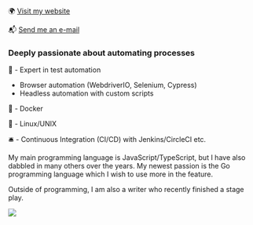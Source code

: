 :earth_africa: [Visit my website](https://rickschubert.net)

:mailbox_with_mail: [Send me an e-mail](mailto:rickschubert@gmx.de)

### Deeply passionate about automating processes

:robot: - Expert in test automation

- Browser automation (WebdriverIO, Selenium, Cypress)
- Headless automation with custom scripts

:whale: - Docker

:penguin: - Linux/UNIX

:bellhop_bell: - Continuous Integration (CI/CD) with Jenkins/CircleCI etc.

My main programming language is JavaScript/TypeScript, but I have also dabbled in many others over the years. My newest passion is the Go programming language which I wish to use more in the feature.

Outside of programming, I am also a writer who recently finished a stage play.

![](https://komarev.com/ghpvc/?username=rickschubert&color=green)
